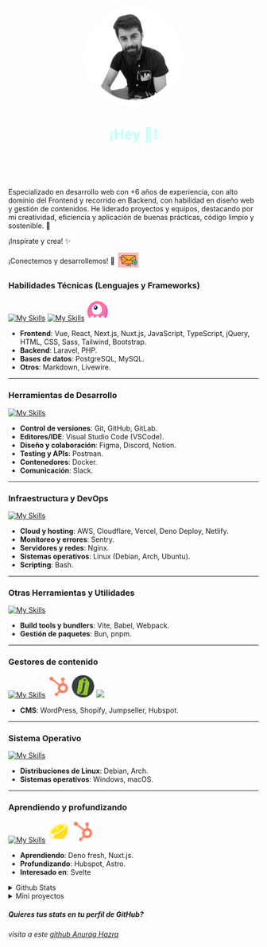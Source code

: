 <!-- <p align="center">
  Visitor count<br>
  <img src="https://profile-counter.glitch.me/itgoyo/count.svg" />
</p> -->
<p align="center" width="300">
    <a href="https://www.linkedin.com/in/darioesp/">
        <img 
            align="center" 
            width="200" 
            src="./public/7D-Pd3W8_400-400-rounded.png" 
            onerror="this.onerror=null; this.src='./public/7D-Pd3W8_400-400.png'" 
            style="transition: all 0.3s; cursor: pointer;border-radius: 50%;background-color: #F5F5DC;"
            onmouseover="this.style.transform='scale(.99)';this.src='./public/7D-Pd3W8_400-400.jpg'"
            onmouseout="this.style.transform='scale(1)';this.src='./public/7D-Pd3W8_400-400-rounded.png'"
            alt="Profile picture"
        />
    </a>
    <h1 align="center" style="color:#bfffff">
        ¡Hey 👋!<br/>
        <p style="color:#fff">Soy Dario Espinoza 👨🏻‍💻</p>
    </h1>
</p>
<p>
Especializado en desarrollo web con +<!-- experience-years -->6<!-- /experience-years --> años de experiencia, con alto dominio del Frontend y recorrido en Backend, con habilidad en diseño web y gestión de contenidos. He liderado proyectos y equipos, destacando por mi creatividad, eficiencia y aplicación de buenas prácticas, código limpio y sostenible. 🚀

¡Inspírate y crea! ✨ 

<p style="display: flex; column-gap: 6px; align-items: center;">
    ¡Conectemos y desarrollemos! 🤝 
    <a href="mailto:dario.espinoza.dev@gmail.com">
      <img src="./public/email-me.jpg" height="30" />
    </a>
</p>

### Habilidades Técnicas (Lenguajes y Frameworks)
[![My Skills](https://skillicons.dev/icons?i=astro,vue,react,next,nuxtjs,typescript,js,jquery,laravel,php)](#)
[![My Skills](https://skillicons.dev/icons?i=html,css,sass,tailwind,bootstrap,postgres,mysql,markdown)](#)
<img src="./public/livewire.png" height="45" />

- **Frontend**: Vue, React, Next.js, Nuxt.js, JavaScript, TypeScript, jQuery, HTML, CSS, Sass, Tailwind, Bootstrap.
- **Backend**: Laravel, PHP.
- **Bases de datos**: PostgreSQL, MySQL.
- **Otros**: Markdown, Livewire.

---

### Herramientas de Desarrollo
[![My Skills](https://skillicons.dev/icons?i=github,gitlab,git,vscode,postman,figma,discord,notion,docker,slack)](#)

- **Control de versiones**: Git, GitHub, GitLab.
- **Editores/IDE**: Visual Studio Code (VSCode).
- **Diseño y colaboración**: Figma, Discord, Notion.
- **Testing y APIs**: Postman.
- **Contenedores**: Docker.
- **Comunicación**: Slack.

---

### Infraestructura y DevOps
[![My Skills](https://skillicons.dev/icons?i=aws,cloudflare,vercel,deno,netlify,sentry,nginx,linux,debian,ubuntu,bash)](#)

- **Cloud y hosting**: AWS, Cloudflare, Vercel, Deno Deploy, Netlify.
- **Monitoreo y errores**: Sentry.
- **Servidores y redes**: Nginx.
- **Sistemas operativos**: Linux (Debian, Arch, Ubuntu).
- **Scripting**: Bash.

---

### Otras Herramientas y Utilidades
[![My Skills](https://skillicons.dev/icons?i=vite,pnpm,bun,babel,webpack,volta)](#)

- **Build tools y bundlers**: Vite, Babel, Webpack.
- **Gestión de paquetes**: Bun, pnpm.

---

### Gestores de contenido
[![My Skills](https://skillicons.dev/icons?i=wordpress)](#)
<img src="./public/hubspot.webp" height="45" />
<img src="./public/jumpseller.png" height="45" />
<img src="./public/shopify.ico" height="45" />
- **CMS**: WordPress, Shopify, Jumpseller, Hubspot.

---

### Sistema Operativo
[![My Skills](https://skillicons.dev/icons?i=linux,debian,arch,windows,apple)](#)

- **Distribuciones de Linux**: Debian, Arch.
- **Sistemas operativos**: Windows, macOS.

---

### Aprendiendo y profundizando
[![My Skills](https://skillicons.dev/icons?i=deno,nuxt,astro)](#)
<img src="./public/deno-fresh.png" height="45" />
<img src="./public/hubspot.webp" height="45" />

- **Aprendiendo**: Deno fresh, Nuxt.js.
- **Profundizando**: Hubspot, Astro.
- **Interesado en**: Svelte


<details>
  <summary>Github Stats </summary>
  
  <a href="#">![Github stats](https://github-readme-stats.vercel.app/api?username=darioesp&bg_color=40,00a8a8,001&title_color=fff&text_color=bfffff&count_private=true&hide_border=true&line_height=20)</a>
  <a href="#">![Top Langs](https://github-readme-stats.vercel.app/api/top-langs/?username=darioesp&layout=compact&bg_color=40,00a8a8,001&title_color=fff&text_color=bfffff&count_private=true&hide_border=true)</a>
</details>

<details>
  <summary>Mini proyectos </summary>

  <a href="https://github.com/darioesp/Changelog-base">![Changelog-base](https://github-readme-stats.vercel.app/api/pin/?username=darioesp&layout=compact&repo=Changelog-base&bg_color=001&count_private=true&hide_border=true)</a>
  <a href="https://github.com/darioesp/zsh-alias-site-new">![zsh-alias-site-new](https://github-readme-stats.vercel.app/api/pin/?username=darioesp&layout=compact&repo=zsh-alias-site-new&bg_color=001&count_private=true&hide_border=true)</a>
</details>

##### Quieres tus stats en tu perfil de GitHub?
###### visita a este [github Anurag Hazra](https://github.com/anuraghazra/github-readme-stats?tab=readme-ov-file)